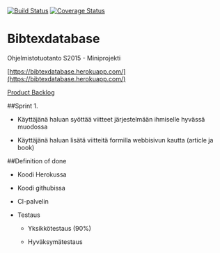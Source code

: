 [![Build Status](https://travis-ci.org/ohtuspringteam/bibtexdatabase.svg?branch=master)](https://travis-ci.org/ohtuspringteam/bibtexdatabase) [![Coverage Status](https://coveralls.io/repos/ohtuspringteam/bibtexdatabase/badge.svg?branch=master&service=github)](https://coveralls.io/github/ohtuspringteam/bibtexdatabase?branch=master)

# Bibtexdatabase

Ohjelmistotuotanto S2015 - Miniprojekti

[https://bibtexdatabase.herokuapp.com/](https://bibtexdatabase.herokuapp.com/)

[Product Backlog](https://trello.com/b/gAoFBDDj/ohtuspringteam)



##Sprint 1.

* Käyttäjänä haluan syöttää viitteet järjestelmään ihmiselle hyvässä muodossa

* Käyttäjänä haluan lisätä viitteitä formilla webbisivun kautta (article ja book)



##Definition of done

* Koodi Herokussa

* Koodi githubissa

* Cl-palvelin

* Testaus

	* Yksikkötestaus (90%)

	* Hyväksymätestaus
